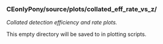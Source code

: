 ### CEonlyPony/source/plots/collated_eff_rate_vs_z/
*Collated detection efficiency and rate plots.*

This empty directory will be saved to in plotting scripts.

